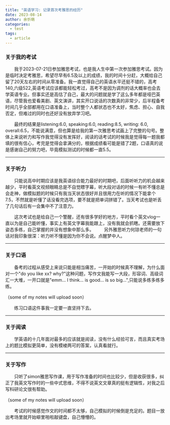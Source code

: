 ```yaml
---
title: "英语学习: 记录首次考雅思的经历"
date: 2023-08-14
author: 余忻萌
categories:
  - test
tags:
  - article
---
```

### 关于我的考试

&emsp;&emsp;我于2023-07-21日参加雅思考试，也是我人生中第一次参加雅思考试。因为是临时决定考雅思，希望尽早有6.5及以上的成绩，我的时间十分赶，大概给自己留了20天左右的时间从零准备。我一直觉得自己的英语水平还挺不错的，高考140,六级522,英语考试应该都能轻松考过，高考不是因为调剂的话大概率也会去学英语专业。但事实还是高估了自己，最大的问题就是学了这么多年都是哑巴英语，尽管我也爱看美剧、英文演讲，其实开口说话的次数真的非常少，后半程备考时间几乎全部都用在口语准备上，当时整个人都状态也不太好，焦虑、担心、自我否定，但难过的同时也还好没有放弃学习吧。

&emsp;&emsp;最终的结果是listening:6.0, speaking:6.0, reading:8.5, writing: 6.0, overall:6.5，不能说满意，但也算是给我的第一次雅思考试画上了完整的句号。整体上来说听力和写作我觉得没有发挥好，阅读的话考试的时候我是觉得每一题我都填的很有信心，考完是觉得会拿满分的，根据成绩看可能是错了2题，口语真的说是感谢自己的努力吧，毕竟模拟测试的时候都一直5.5。

---

### **关于听力**

&emsp;&emsp;只能说高中时期应该是我英语综合能力最好的时期吧，后面听听力的机会越来越少，平时看英文视频眼睛总是不自觉瞟字幕，听大段对话的时候一有听不懂总是会走神，做模拟题的时候只有我当天状态很好并且很用力在听的情况下能拿个7.5，不然就是听懂了话没看完选项，要不就是把单词拼错了。当天考试也是听丢了几句话后有一会集中不了注意力。

&emsp;&emsp;这次考试也是给自己一个警醒，还有很多学好的地方，平时看个英文vlog一直以为是自己能听懂，事实上有英文字幕我能跟上，没有我就会抓瞎。还需要放下姿态多练，自己掌握的并没有想象中那么多。
&emsp;&emsp;另外雅思听力何琼老师的一句话对我印象很深：听力听不懂是因为你不会说。点醒梦中人。

---

### **关于口语**
&emsp;&emsp;备考的过程从感受上来说只能是相当痛苦，一开始的时候真不理解，为什么面对一个"do you like xx? why?"这种问题，写作文我能写一大段，形容词、高级词汇一大堆，一开口就是"emm... I think... is good... is so big...",只能说多练多练多练。

（some of my notes will upload soon）

&emsp;&emsp;练习口语这件事我一定要一直坚持下去。

---

### **关于阅读**

&emsp;&emsp;学英语的十几年面对最多的应该就是阅读，没有什么经验可言，而且真实考场上的题比模拟更简单，没有模棱两可的答案，认真看就行。

---

### **关于写作**

&emsp;&emsp;只听了simon雅思写作课，用于写作准备的时间也比较少，但是收获很多，纠正了我英文写作时的一些中式思维，不得不说英文文章真的挺有逻辑性，对我之后写科研论文很有帮助。

（some of my notes will upload soon）

&emsp;&emsp;考试的时候感觉作文的时间都不太够，自己模拟的时候倒是充足的。题目一放出考场里就开始噼里啪啦敲键盘，自己懵懵的。